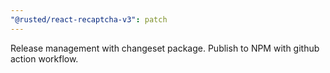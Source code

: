 ```yaml
---
"@rusted/react-recaptcha-v3": patch
---
```


Release management with changeset package. Publish to NPM with github action workflow.
